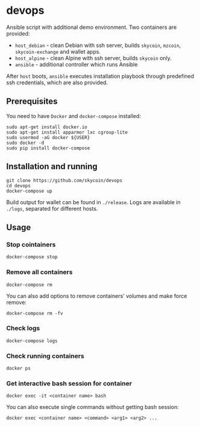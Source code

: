 # devops
Ansible script with additional demo environment. Two containers are provided:
* `host_debian` - clean Debian with ssh server, builds `skycoin`, `mzcoin`, `skycoin-exchange` and wallet apps.
* `host_alpine` - clean Alpine with ssh server, builds `skycoin` only.
* `ansible` - additional controller which runs Ansible

After `host` boots, `ansible` executes installation playbook through predefined ssh credentials,
which are also provided.

## Prerequisites
You need to have `Docker` and `docker-compose` installed:
```
sudo apt-get install docker.io
sudo apt-get install apparmor lxc cgroup-lite
sudo usermod -aG docker ${USER}
sudo docker -d
sudo pip install docker-compose
```

## Installation and running
```
git clone https://github.com/skycoin/devops
cd devops
docker-compose up
```

Build output for wallet can be found in `./release`.
Logs are available in `./logs`, separated for different hosts.

## Usage
### Stop cointainers
```
docker-compose stop
```
### Remove all containers
```
docker-compose rm
```
You can also add options to remove containers' volumes and make force remove:
```
docker-compose rm -fv
```

### Check logs
```
docker-compose logs
```

### Check running containers
```
docker ps
```

### Get interactive bash session for container
```
docker exec -it <container name> bash
```

You can also execute single commands without getting bash session:
```
docker exec <container name> <command> <arg1> <arg2> ...
```

